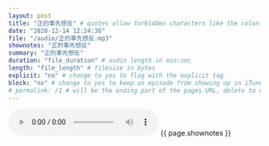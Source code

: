 ```yaml
---
layout: post
title: "正的事先想反" # quotes allow forbidden characters like the colon
date: "2020-12-14 12:24:36"
file: "/audio/正的事先想反.mp3"
shownotes: "正的事先想反"
summary: "正的事先想反"
duration: "file_duration" # audio length in min:sec
length: "file_length" # filesize in bytes
explicit: "no" # change to yes to flag with the explicit tag
block: "no" # change to yes to keep an episode from showing up in iTunes
# permalink: /1 # will be the ending part of the pages URL, delete to default to the title
---
```


<audio controls>
<source src="{{site.url}}{{site.baseurl}}{{ page.file }}" type="audio/x-mp3">
Your browser does not support the audio element.
</audio>
{{ page.shownotes }}
